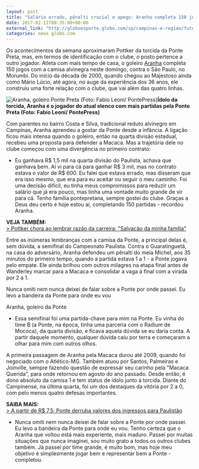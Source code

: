 ```yaml
---
layout: post
title: "Salário errado, pênalti crucial e apego: Aranha completa 150 jogos pela Ponte "
date: 2017-02-11T08:35:00+00:00
external_link: "http://globoesporte.globo.com/sp/campinas-e-regiao/futebol/times/ponte-preta/noticia/2017/02/salario-errado-penalti-crucial-e-apego-aranha-completa-150-jogos-pela-ponte.html"
categories: news globo.com
---
```

Os acontecimentos da semana aproximaram Pottker da torcida da Ponte Preta, mas, em termos de identificação com o clube, o posto pertence a outro jogador. Atleta com mais tempo de casa, o goleiro [Aranha](http://globoesporte.globo.com/atleta/aranha.html) completa 150 jogos com a camisa alvinegra neste domingo, contra o São Paulo, no Morumbi. Do início da década de 2000, quando chegou ao Majestoso ainda como Mário Lúcio, até agora, no auge da experiência dos 36 anos, ele construiu uma forte relação com o clube, que vai além das quatro linhas.&nbsp;

 ![Aranha, goleiro Ponte Preta (Foto: Fabio Leoni/ PontePress)](http://s2.glbimg.com/qWMC44PurlL3H7iVgNpqxyS_enk=/0x85:1000x606/690x360/s.glbimg.com/es/ge/f/original/2017/02/10/aranha.3.jpg "Aranha, goleiro Ponte Preta (Foto: Fabio Leoni/ PontePress)")**Ídolo da torcida, Aranha é o jogador do atual elenco com mais partidas pela Ponte Preta (Foto: Fabio Leoni/ PontePress)**

Com parentes no bairro Costa e Silva, tradicional reduto alvinegro em Campinas, Aranha aprendeu a gostar da Ponte desde a infância. A ligação ficou mais intensa quando o goleiro, então na quarta divisão estadual, recebeu uma proposta para defender a Macaca. Mas a trajetória dele no clube começou com uma divergência no primeiro contrato:&nbsp;

- Eu ganhava R$ 1,5 mil na quarta divisão do Paulista, achava que ganhava bem. Aí vi para cá para ganhar R$ 3 mil, mas no contrato estava o valor de R$ 600. Eu falei que estava errado, mas disseram que era isso mesmo, que era para eu aceitar ou seguir o meu caminho. Foi uma decisão difícil, eu tinha meus compromissos para reduzir um salário que já era pouco, mas tinha uma vontade muito grande de vir para cá. Tenho família pontepretana, sempre gostei do clube. Graças a Deus deu certo e hoje estou aí, completando 150 partidas - recordou Aranha.&nbsp;

**VEJA TAMBÉM:**  
[\>&nbsp;Pottker chora ao lembrar razão da carreira: "Salvação da minha família"](http://globoesporte.globo.com/sp/campinas-e-regiao/futebol/times/ponte-preta/noticia/2017/02/pottker-chora-ao-lembrar-razao-da-carreira-salvacao-da-minha-familia.html)

Entre as inúmeras lembranças com a camisa da Ponte, a principal delas é, sem dúvida, a semifinal do Campeonato Paulista. Contra o Guaratinguetá, na casa do adversário, Aranha defendeu um pênalti do meia Michel, aos 35 minutos do primeiro tempo, quando a partida estava 1 a 1 - a Ponte jogava pelo empate. Ele ainda brilhou com outros milagres na etapa final antes de Wanderley marcar para a Macaca e consolidar a vaga à final com a virada por 2 a 1.&nbsp;

Nunca omiti nem nunca deixei de falar sobre a Ponte por onde passei. Eu levo a bandeira da Ponte para onde eu vou&nbsp;

Aranha, goleiro da Ponte

- Essa semifinal foi uma partida-chave para mim na Ponte. Eu vinha do time B (a Ponte, na época, tinha uma parceria com o Radium de Mococa), da quarta divisão, e ficava aquela dúvida se eu daria conta. A partir daquele momento, qualquer dúvida caiu por terra e começaram a olhar para mim com outros olhos.&nbsp;

A primeira passagem de Aranha pela Macaca durou até 2009, quando foi negociado com o Atlético-MG. Também atuou por Santos, Palmeiras e Joinville, sempre fazendo questão de expressar seu carinho pela "Macaca Querida", para onde retornou em agosto do ano passado. Desde então, é dono absoluto da camisa 1 e tem status de ídolo junto à torcida. Diante do Campinense, na última quarta, foi um dos destaques da vitória por 2 a 0, com pelo menos quatro defesas importantes.&nbsp;

**SAIBA MAIS:**  
[\>&nbsp;A partir de R$ 7,5: Ponte derruba valores dos ingressos para Paulistão](http://globoesporte.globo.com/sp/campinas-e-regiao/futebol/times/ponte-preta/noticia/2017/02/de-r-75-r-20-ponte-derruba-valores-dos-ingressos-para-paulistao.html#equipe-ponte-preta)

- Nunca omiti nem nunca deixei de falar sobre a Ponte por onde passei. Eu levo a bandeira da Ponte para onde eu vou. Tenho certeza que o Aranha que voltou está mais experiente, mais maduro. Passei por muitas situações que nunca imaginei, sou muito grato a todos os outros clubes também. Já passei por time grande, é muito bom, mas hoje meu objetivo é simplesmente jogar bem e representar bem a Ponte - completou.&nbsp;


